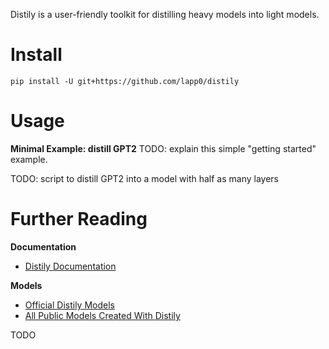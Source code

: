 Distily is a user-friendly toolkit for distilling heavy models into light models.

# Install

```
pip install -U git+https://github.com/lapp0/distily
```

# Usage

**Minimal Example: distill GPT2**
TODO: explain this simple "getting started" example.

TODO: script to distill GPT2 into a model with half as many layers


# Further Reading

**Documentation**
- [Distily Documentation](./docs/index.md)

**Models**
- [Official Distily Models](./docs/models.md)
- [All Public Models Created With Distily](https://huggingface.co/models?other=Distily)

TODO
